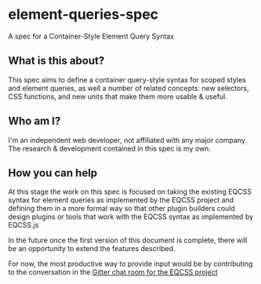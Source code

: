 # element-queries-spec

A spec for a Container-Style Element Query Syntax

## What is this about?

This spec aims to define a container query-style syntax for scoped styles and element queries, as well a number of related concepts: new selectors, CSS functions, and new units that make them more usable & useful.

## Who am I?

I'm an independent web developer, not affiliated with any major company. The research & development contained in this spec is my own.

## How you can help

At this stage the work on this spec is focused on taking the existing EQCSS syntax for element queries as implemented by the EQCSS project and defining them in a more formal way so that other plugin builders could design plugins or tools that work with the EQCSS syntax as implemented by EQCSS.js

In the future once the first version of this document is complete, there will be an opportunity to extend the features described.

For now, the most productive way to provide input would be by contributing to the conversation in the [Gitter chat room for the EQCSS project](https://gitter.im/eqcss/eqcss)
